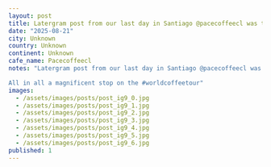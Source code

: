 ```yaml
---
layout: post
title: Latergram post from our last day in Santiago @pacecoffeecl was the top rated cafe in âlittle Italyâ (in no way Italian). They are a testament to the care and love that coffee culture can have when
date: "2025-08-21"
city: Unknown
country: Unknown
continent: Unknown
cafe_name: Pacecoffeecl
notes: "Latergram post from our last day in Santiago @pacecoffeecl was the top rated cafe in âlittle Italyâ (in no way Italian). They are a testament to the care and love that coffee culture can have when filled with intention. The owners made us this delicious pour over and then sat and chatted for 30 minutes while we enjoyed it, and gave us an espresso blend made with robusto beans that was absolutely fantastic (and floored me for an hour).

All in all a magnificent stop on the #worldcoffeetour"
images:
  - /assets/images/posts/post_ig9_0.jpg
  - /assets/images/posts/post_ig9_1.jpg
  - /assets/images/posts/post_ig9_2.jpg
  - /assets/images/posts/post_ig9_3.jpg
  - /assets/images/posts/post_ig9_4.jpg
  - /assets/images/posts/post_ig9_5.jpg
  - /assets/images/posts/post_ig9_6.jpg
published: 1
---
```

